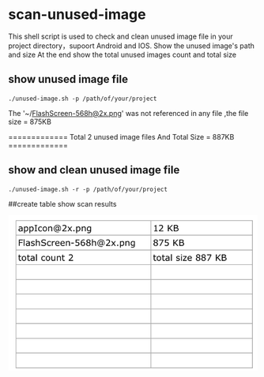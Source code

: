 # scan-unused-image

This shell script is used to check and clean unused image file in your project  directory，supoort Android and IOS. 
Show the unused image's path and size
At the end show the total unused images count and total size
## show unused image file

    ./unused-image.sh -p /path/of/your/project
The '~/FlashScreen-568h@2x.png' was not referenced in any file ,the file size = 875KB

============= Total 2 unused image files And Total Size = 887KB =============
## show and clean unused image file

    ./unused-image.sh -r -p /path/of/your/project

##create table show scan results

![](https://raw.githubusercontent.com/youxigit/qingduan-scan-unused-image-master/master/scan-result.png)
